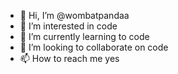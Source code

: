 - 👋 Hi, I’m @wombatpandaa
- 👀 I’m interested in code
- 🌱 I’m currently learning to code
- 💞️ I’m looking to collaborate on code
- 📫 How to reach me yes

<!---
wombatpandaa/wombatpandaa is a ✨ special ✨ repository because its `README.md` (this file) appears on your GitHub profile.
You can click the Preview link to take a look at your changes.
--->
